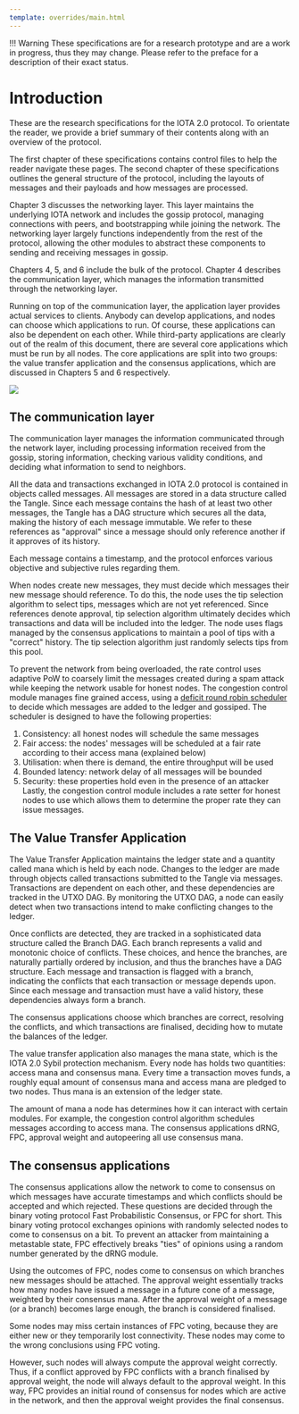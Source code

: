 ```yaml
---
template: overrides/main.html
---
```


!!! Warning
    These specifications are for a research prototype and are a work in progress, thus they may change.  Please refer to the preface for a description of their exact status. 


# Introduction

  

These are the research specifications for the IOTA 2.0 protocol. To orientate the reader, we provide a brief summary of their contents along with an overview of the protocol. 

The first chapter of these specifications contains control files to help the reader navigate these pages. The second chapter of these specifications outlines the general structure of the protocol, including the layouts of messages and their payloads and how messages are processed.

Chapter 3 discusses the networking layer. This layer maintains the underlying IOTA network and includes the gossip protocol, managing connections with peers, and bootstrapping while joining the network.  The networking layer largely functions independently from the rest of the protocol, allowing the other modules to abstract these components to sending and receiving messages in gossip.

Chapters 4, 5, and 6 include the bulk of the protocol.  Chapter 4 describes the communication layer, which manages the information transmitted through the networking layer.  

Running on top of the communication layer, the application layer provides actual services to clients. Anybody can develop applications, and nodes can choose which applications to run. Of course, these applications can also be dependent on each other. While third-party applications are clearly out of the realm of this document, there are several core applications which must be run by all nodes.  The core applications are split into two groups: the value transfer application and the consensus applications, which are discussed in Chapters 5 and 6 respectively.  

![](https://i.imgur.com/qiZtuon.png)
  
## The communication layer
  

The communication layer manages the information communicated through the network layer, including processing information received from the gossip, storing information, checking various validity conditions, and deciding what information to send to neighbors. 

All the data and transactions exchanged in IOTA 2.0 protocol is contained in objects called messages. All messages are stored in a data structure called the Tangle.  Since each message contains the hash of at least two other messages, the Tangle has a DAG structure which secures all the data, making the history of each message immutable. We refer to these references as "approval" since a message should only reference another if it approves of its history.  

Each message contains a timestamp, and the protocol enforces various objective and subjective rules regarding them.  

When nodes create new messages,  they must decide which messages their new message should reference.  To do this, the node uses the tip selection algorithm to select tips, messages which are not yet referenced.  Since references denote approval, tip selection algorithm ultimately decides which transactions and data will be included into the ledger.  The node uses flags managed by the consensus applications to maintain a pool of tips with a "correct" history.  The tip selection algorithm just randomly selects tips from this pool.  
 
  
  To prevent the network from being overloaded, the rate control uses adaptive PoW to coarsely limit the messages created during a spam attack while keeping the network usable for honest nodes.  The congestion control module manages fine grained access, using a [deficit round robin scheduler](https://en.wikipedia.org/wiki/Deficit_round_robin) to decide which messages are added to the ledger and gossiped.  The scheduler is designed to have the following properties:
1. Consistency: all honest nodes will schedule the same messages
2. Fair access: the nodes' messages will be scheduled at a fair rate according to their access mana (explained below)
3. Utilisation: when there is demand, the entire throughput will be used
4. Bounded latency: network delay of all messages will be bounded
5. Security: these properties hold even in the presence of an attacker
Lastly, the congestion control module includes a rate setter for honest nodes to use which allows them to determine the proper rate they can issue messages.
  


  
  
  
  


  

## The Value Transfer Application

 The Value Transfer Application maintains the ledger state and a quantity called mana which is held by each node. Changes to the ledger are made through objects called transactions submitted to the Tangle via messages. Transactions are dependent on each other, and these dependencies are tracked in the UTXO DAG.  By monitoring the UTXO DAG, a node can easily detect when two transactions intend to make conflicting changes to the ledger.  
 
 Once conflicts are detected, they are tracked in a sophisticated data structure called the Branch DAG.  Each branch represents a valid and monotonic choice of conflicts.  These choices, and hence the branches, are naturally partially ordered by inclusion, and thus the branches have a DAG structure.  Each message and transaction is flagged with a branch, indicating the conflicts that each transaction or message depends upon. Since each message and transaction must have a valid history, these dependencies always form a branch. 
 
 The consensus applications choose which branches are correct, resolving the conflicts,  and which transactions are finalised,  deciding how to mutate the balances of the ledger. 
 
 The value transfer application also manages the mana state, which is the IOTA 2.0 Sybil protection mechanism. Every node has holds two quantities: access mana and consensus mana. Every time a transaction moves funds, a roughly equal amount of consensus mana and access mana are pledged to two nodes. Thus mana is an extension  of the ledger state.  
 
 The amount of mana a node has determines how it can interact with certain modules.  For example, the congestion control algorithm schedules messages according to access mana.  The consensus applications dRNG, FPC, approval weight and autopeering all use consensus mana.

  
## The consensus applications

The consensus applications allow the network to come to consensus on which messages have accurate timestamps and which conflicts should be accepted and which rejected. These questions are decided through the binary voting protocol Fast Probabilistic Consensus, or FPC for short.  This binary voting protocol exchanges opinions with randomly selected nodes to come to consensus on  a bit.  To prevent an attacker from maintaining a metastable state, FPC effectively breaks "ties" of opinions using a random number generated by the dRNG module.  

Using the outcomes of FPC, nodes come to consensus on which branches new messages should be attached.  The approval weight essentially tracks how many nodes have issued a message in a future cone of a message, weighted by their consensus mana.   After the approval weight of a message (or a branch) becomes large enough, the branch is considered finalised.  

Some nodes may miss certain instances of FPC voting, because they are either new or they temporarily lost connectivity. These nodes may come to the wrong conclusions using FPC voting. 

However, such nodes will always compute the approval weight correctly. Thus, if a conflict approved by FPC conflicts with a branch finalised by approval weight, the node will always default to the approval weight.  In this way, FPC provides an initial round of consensus for nodes which are active in the network, and then the approval weight provides the final consensus.  

  
